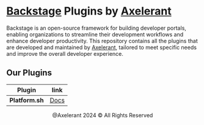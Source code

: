 # [Backstage](https://backstage.io) Plugins by [Axelerant](https://www.axelerant.com/services/developer-experience-and-platform-engineering)

Backstage is an open-source framework for building developer portals, enabling organizations to streamline their development workflows and enhance developer productivity. This repository contains all the plugins that are developed and maintained by [Axelerant](https://www.axelerant.com), tailored to meet specific needs and improve the overall developer experience.

<h2>Our Plugins</h2>

| Plugin          | link                                                                                |
| --------------- | ----------------------------------------------------------------------------------- |
| **Platform.sh** | [Docs](https://github.com/axelerant/backstage-plugins/tree/main/plugins/platformsh) |

<footer>
  <p align="center">@Axelerant 2024 &#169; All Rights Reserved</p>
</footer>
